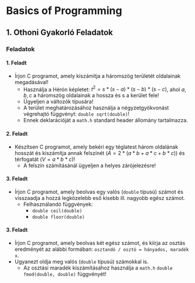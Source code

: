 # Basics of Programming
## 1. Othoni Gyakorló Feladatok

### Feladatok
#### 1. Feladt
- Írjon C programot, amely kiszámítja a háromszög területét oldalainak megadásával!
    - Használja a Hérón képletet: $t^2 = s * (s - a) * (s - b) * (s - c)$, ahol $a, b, c$ a háromszög oldalainak a hossza és s a kerület fele!
    - Ügyeljen a változók típusára!
    - A terület meghatározásához használja a négyzetgyökvonást végrehajtó függvényt: ```double sqrt(double)```!
    - Ennek deklarációját a ```math.h``` standard header állomány tartalmazza.

#### 2. Feladt
- Készítsen C programot, amely bekéri egy téglatest három oldalának hosszát és kiszámítja annak felszínét ($A = 2 * (a * b + a * c + b * c)$) és térfogatát ($V = a * b * c$)!
    - A felszín számításánál ügyeljen a helyes zárójelezésre!

#### 3. Feladt
- Írjon C programot, amely beolvas egy valós (```double``` típusú) számot és visszaadja a hozzá legközelebb eső kisebb ill. nagyobb egész számot.
    - Felhasználandó függvények: 
        - ```double ceil(double)```
        - ```double floor(double)```

#### 3. Feladt
- Írjon C programot, amely beolvas két egész számot, és kiírja az osztás eredményét az alábbi formában: ```osztandó / osztó = hányados, maradék x```.
- Ugyanezt oldja meg valós (```double``` típusú) számokkal is.
    - Az osztási maradék kiszámításához használja a ```math.h``` ```double fmod(double, double)``` függvényét!